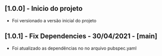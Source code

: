 ## [1.0.0] - Inicio do projeto
* Foi versionado a versão inicial do projeto
## [1.0.1] - Fix Dependencies - 30/04/2021 - [main]
* Foi atualizado as dependências no no arquivo pubspec.yaml
